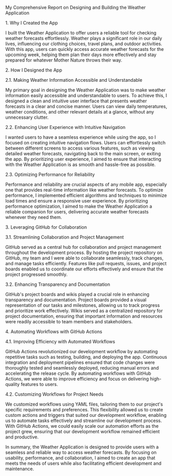 My Comprehensive Report on Designing and Building the Weather Application

1\. Why I Created the App

I built the Weather Application to offer users a reliable tool for checking weather forecasts effortlessly. Weather plays a significant role in our daily lives, influencing our clothing choices, travel plans, and outdoor activities. With this app, users can quickly access accurate weather forecasts for the upcoming week, helping them plan their days more effectively and stay prepared for whatever Mother Nature throws their way.

2\. How I Designed the App

2.1. Making Weather Information Accessible and Understandable

My primary goal in designing the Weather Application was to make weather information easily accessible and understandable to users. To achieve this, I designed a clean and intuitive user interface that presents weather forecasts in a clear and concise manner. Users can view daily temperatures, weather conditions, and other relevant details at a glance, without any unnecessary clutter.

2.2. Enhancing User Experience with Intuitive Navigation

I wanted users to have a seamless experience while using the app, so I focused on creating intuitive navigation flows. Users can effortlessly switch between different screens to access various features, such as viewing detailed weather forecasts, navigating back to the main screen, or exiting the app. By prioritizing user experience, I aimed to ensure that interacting with the Weather Application is as smooth and hassle-free as possible.

2.3. Optimizing Performance for Reliability

Performance and reliability are crucial aspects of any mobile app, especially one that provides real-time information like weather forecasts. To optimize performance, I implemented efficient algorithms and techniques to minimize load times and ensure a responsive user experience. By prioritizing performance optimization, I aimed to make the Weather Application a reliable companion for users, delivering accurate weather forecasts whenever they need them.

3\. Leveraging GitHub for Collaboration

3.1. Streamlining Collaboration and Project Management

GitHub served as a central hub for collaboration and project management throughout the development process. By hosting the project repository on GitHub, my team and I were able to collaborate seamlessly, track changes, and manage tasks efficiently. Features like pull requests, issues, and project boards enabled us to coordinate our efforts effectively and ensure that the project progressed smoothly.

3.2. Enhancing Transparency and Documentation

GitHub's project boards and wikis played a crucial role in enhancing transparency and documentation. Project boards provided a visual representation of our tasks and milestones, allowing us to track progress and prioritize work effectively. Wikis served as a centralized repository for project documentation, ensuring that important information and resources were readily accessible to team members and stakeholders.

4\. Automating Workflows with GitHub Actions

4.1. Improving Efficiency with Automated Workflows

GitHub Actions revolutionized our development workflow by automating repetitive tasks such as testing, building, and deploying the app. Continuous integration and deployment pipelines ensured that code changes were thoroughly tested and seamlessly deployed, reducing manual errors and accelerating the release cycle. By automating workflows with GitHub Actions, we were able to improve efficiency and focus on delivering high-quality features to users.

4.2. Customizing Workflows for Project Needs

We customized workflows using YAML files, tailoring them to our project's specific requirements and preferences. This flexibility allowed us to create custom actions and triggers that suited our development workflow, enabling us to automate tasks effectively and streamline our development process. With GitHub Actions, we could easily scale our automation efforts as the project grew, ensuring that our development workflow remained efficient and productive.

In summary, the Weather Application is designed to provide users with a seamless and reliable way to access weather forecasts. By focusing on usability, performance, and collaboration, I aimed to create an app that meets the needs of users while also facilitating efficient development and maintenance.
